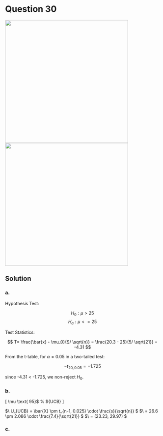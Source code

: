 # Question 30
<img src="https://github.com/user-attachments/assets/f7e5c023-cb4c-4327-94d6-6c0674b789a7" width="400">
<img src="https://github.com/user-attachments/assets/e1407370-86ee-4e29-bd91-75e880afb88b" width="400">

## Solution

### a.

Hypothesis Test:

$$
H_0:μ > 25
$$
$$
H_a:μ <= 25
$$

Test Statistics:

$$
T= \frac{\bar{x} - \mu_0}{S/ \sqrt{n}} = \frac{20.3 - 25}{5/ \sqrt{21}} = -4.31
$$

From the t-table, for $\alpha = 0.05$ in a two-tailed test:

$$
-t_{20,0.05} = -1.725
$$

since -4.31 < -1.725, we non-reject $H_0$.

### b.

\[ \mu \text{ 95}$ \%  ${UCB} \]

$\ U_{UCB} = \bar{X} \pm t_{n-1, 0.025} \cdot \frac{s}{\sqrt{n}} \$
$\ = 26.6 \pm 2.086 \cdot \frac{7.4}{\sqrt{21}} \$
$\ = (23.23, 29.97) \$

### c.
